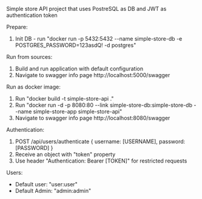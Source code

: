 Simple store API project that uses PostreSQL as DB and JWT as authentication token

Prepare:
1) Init DB - run "docker run -p 5432:5432 --name simple-store-db -e POSTGRES_PASSWORD=123asdQ! -d postgres"

Run from sources:
1) Build and run application with default configuration
2) Navigate to swagger info page http://localhost:5000/swagger

Run as docker image:
1) Run "docker build -t simple-store-api ."
2) Run "docker run -d -p 8080:80 --link simple-store-db:simple-store-db --name simple-store-app simple-store-api"
3) Navigate to swagger info page http://localhost:8080/swagger

Authentication:
1) POST /api/users/authenticate { username: [USERNAME], password: [PASSWORD] }
2) Receive an object with "token" property
3) Use header "Authentication: Bearer [TOKEN]" for restricted requests

Users:
- Default user: "user:user"
- Default Admin: "admin:admin"

